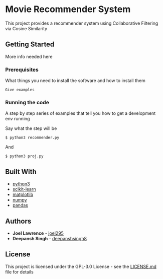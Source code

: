 # Movie Recommender System

This project provides a recommender system using Collaborative Filtering via Cosine Similarity

## Getting Started
More info needed here


### Prerequisites

What things you need to install the software and how to install them

```
Give examples
```

### Running the code

A step by step series of examples that tell you how to get a development env running

Say what the step will be

```
$ python3 recommender.py
```

And

```
$ python3 proj.py
```

## Built With

* [python3](https://www.python.org/)
* [scikit-learn](https://scikit-learn.org/)
* [matplotlib](https://matplotlib.org/)
* [numpy](https://www.numpy.org/)
* [pandas](https://pandas.pydata.org/)


## Authors

* **Joel Lawrence** - [joel295](https://github.com/joel295)
* **Deepansh Singh** - [deepanshsingh8](https://github.com/deepanshsingh8)

## License

This project is licensed under the GPL-3.0 License - see the [LICENSE.md](LICENSE.md) file for details